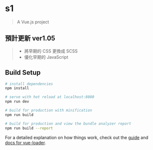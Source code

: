 # s1 

> A Vue.js project

## 預計更新 ver1.05

> - 將早期的 CSS 更換成 SCSS
> - 優化早期的 JavaScript




## Build Setup

``` bash
# install dependencies
npm install

# serve with hot reload at localhost:8080
npm run dev

# build for production with minification
npm run build

# build for production and view the bundle analyzer report
npm run build --report
```

For a detailed explanation on how things work, check out the [guide](http://vuejs-templates.github.io/webpack/) and [docs for vue-loader](http://vuejs.github.io/vue-loader).
